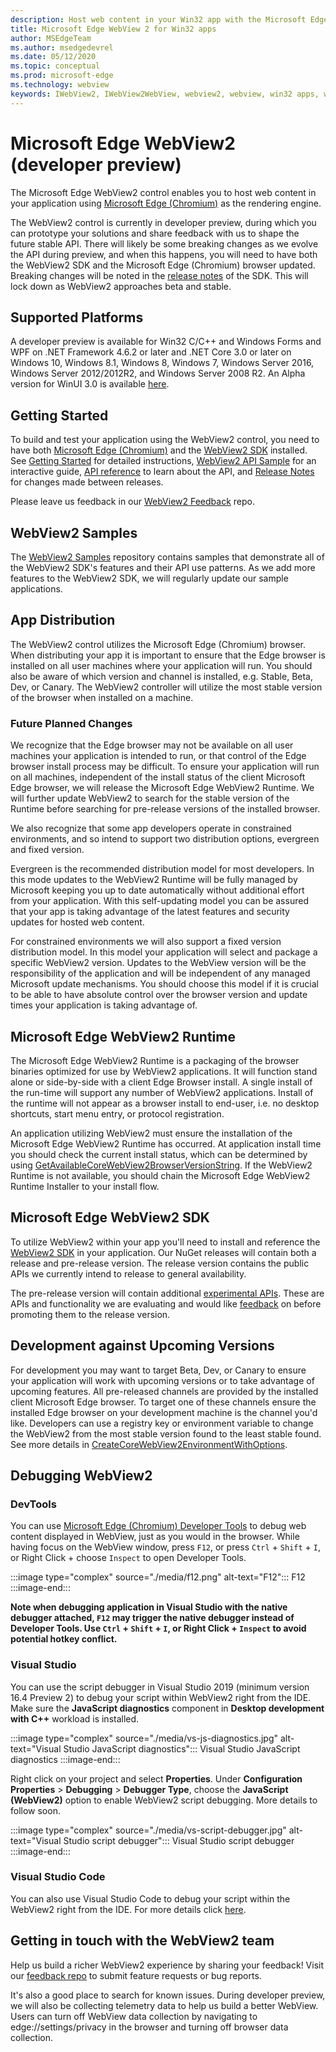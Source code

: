 ```yaml
---
description: Host web content in your Win32 app with the Microsoft Edge WebView 2 control
title: Microsoft Edge WebView 2 for Win32 apps
author: MSEdgeTeam
ms.author: msedgedevrel
ms.date: 05/12/2020
ms.topic: conceptual
ms.prod: microsoft-edge
ms.technology: webview
keywords: IWebView2, IWebView2WebView, webview2, webview, win32 apps, win32, edge, ICoreWebView2, ICoreWebView2Controller, browser control, edge html
---
```


# Microsoft Edge WebView2 (developer preview)

The Microsoft Edge WebView2 control enables you to host web content in your application using [Microsoft Edge (Chromium)](https://www.microsoftedgeinsider.com/) as the rendering engine.

The WebView2 control is currently in developer preview, during which you can prototype your solutions and share feedback with us to shape the future stable API. There will likely be some breaking changes as we evolve the API during preview, and when this happens, you will need to have both the WebView2 SDK and the Microsoft Edge (Chromium) browser updated. Breaking changes will be noted in the [release notes](./releasenotes.md) of the SDK. This will lock down as WebView2 approaches beta and stable.

## Supported Platforms

A developer preview is available for Win32 C/C++ and Windows Forms and WPF on .NET Framework 4.6.2 or later and .NET Core 3.0 or later on Windows 10, Windows 8.1, Windows 8, Windows 7, Windows Server 2016, Windows Server 2012/2012R2, and Windows Server 2008 R2. An Alpha version for WinUI 3.0 is available [here](https://docs.microsoft.com/uwp/toolkits/winui3/).

## Getting Started

To build and test your application using the WebView2 control, you need to have both [Microsoft Edge (Chromium)](https://www.microsoftedgeinsider.com/download/) and the [WebView2 SDK](https://aka.ms/webviewnuget) installed. See [Getting Started](./gettingstarted/win32.md) for detailed instructions, [WebView2 API Sample](https://github.com/MicrosoftEdge/WebView2Samples/tree/master/WebView2APISample) for an interactive guide, [API reference](./webview2-api-reference.md) to learn about the API, and [Release Notes](./releasenotes.md) for changes made between releases.

Please leave us feedback in our [WebView2 Feedback](https://aka.ms/webviewfeedback) repo.

## WebView2 Samples

The [WebView2 Samples](https://github.com/MicrosoftEdge/WebView2Samples) repository contains samples that demonstrate all of the WebView2 SDK's features and their API use patterns. As we add more features to the WebView2 SDK, we will regularly update our sample applications.

## App Distribution

The WebView2 control utilizes the Microsoft Edge (Chromium) browser. When distributing your app it is important to ensure that the Edge browser is installed on all user machines where your application will run. You should also be aware of which version and channel is installed, e.g. Stable, Beta, Dev, or Canary. The WebView2 controller will utilize the most stable version of the browser when installed on a machine.

### Future Planned Changes

We recognize that the Edge browser may not be available on all user machines your application is intended to run, or that control of the Edge browser install process may be difficult. To ensure your application will run on all machines, independent of the install status of the client Microsoft Edge browser, we will release the Microsoft Edge WebView2 Runtime. We will further update WebView2 to search for the stable version of the Runtime before searching for pre-release versions of the installed browser.

We also recognize that some app developers operate in constrained environments, and so intend to support two distribution options, evergreen and fixed version.

Evergreen is the recommended distribution model for most developers. In this mode updates to the WebView2 Runtime will be fully managed by Microsoft keeping you up to date automatically without additional effort from your application. With this self-updating model you can be assured that your app is taking advantage of the latest features and security updates for hosted web content.

For constrained environments we will also support a fixed version distribution model. In this model your application will select and package a specific WebView2 version. Updates to the WebView version will be the responsibility of the application and will be independent of any managed Microsoft update mechanisms. You should choose this model if it is crucial to be able to have absolute control over the browser version and update times your application is taking advantage of.

## Microsoft Edge WebView2 Runtime

The Microsoft Edge WebView2 Runtime is a packaging of the browser binaries optimized for use by WebView2 applications. It will function stand alone or side-by-side with a client Edge Browser install. A single install of the run-time will support any number of WebView2 applications. Install of the runtime will not appear as a browser install to end-user, i.e. no desktop shortcuts, start menu entry, or protocol registration.

An application utilizing WebView2 must ensure the installation of the Microsoft Edge WebView2 Runtime has occurred. At application install time you should check the current install status, which can be determined by using [GetAvailableCoreWebView2BrowserVersionString](./reference/win32/0-9-488/webview2-idl.md#getavailablecorewebview2browserversionstring). If the WebView2 Runtime is not available, you should chain the Microsoft Edge WebView2 Runtime Installer to your install flow.

## Microsoft Edge WebView2 SDK

To utilize WebView2 within your app you'll need to install and reference the [WebView2 SDK](https://aka.ms/webviewnuget) in your application. Our NuGet releases will contain both a release and pre-release version. The release version contains the public APIs we currently intend to release to general availability.

The pre-release version will contain additional [experimental APIs](./reference/win32/0-9-488-reference-webview2.md#experimental). These are APIs and functionality we are evaluating and would like [feedback](https://aka.ms/webviewfeedback) on before promoting them to the release version.

## Development against Upcoming Versions

For development you may want to target Beta, Dev, or Canary to ensure your application will work with upcoming versions or to take advantage of upcoming features. All pre-released channels are provided by the installed client Microsoft Edge browser. To target one of these channels ensure the installed Edge browser on your development machine is the channel you'd like. Developers can use a registry key or environment variable to change the WebView2 from the most stable version found to the least stable found. See more details in [CreateCoreWebView2EnvironmentWithOptions](./reference/win32/0-9-488/webview2-idl.md#createcorewebview2environmentwithoptions).

## Debugging WebView2

### DevTools

You can use [Microsoft Edge (Chromium) Developer Tools](https://docs.microsoft.com/microsoft-edge/devtools-guide-chromium) to debug web content displayed in WebView, just as you would in the browser. While having focus on the WebView window, press `F12`, or press `Ctrl` + `Shift` + `I`, or Right Click + choose `Inspect` to open Developer Tools.

:::image type="complex" source="./media/f12.png" alt-text="F12":::
   F12
:::image-end:::  

<!--![F12](./media/f12.png)  -->  

**Note when debugging application in Visual Studio with the native debugger attached, `F12` may trigger the native debugger instead of Developer Tools. Use `Ctrl` + `Shift` + `I`, or Right Click + `Inspect` to avoid potential hotkey conflict.**

### Visual Studio

You can use the script debugger in Visual Studio 2019 (minimum version 16.4 Preview 2) to debug your script within WebView2 right from the IDE. Make sure the **JavaScript diagnostics** component in **Desktop development with C++** workload is installed.

:::image type="complex" source="./media/vs-js-diagnostics.jpg" alt-text="Visual Studio JavaScript diagnostics":::
   Visual Studio JavaScript diagnostics
:::image-end:::  

<!--![vs-js-diagnostics](./media/vs-js-diagnostics.jpg)  -->  

Right click on your project and select **Properties**. Under **Configuration Properties** > **Debugging** > **Debugger Type**,  choose the **JavaScript (WebView2)** option to enable WebView2 script debugging. More details to follow soon.

:::image type="complex" source="./media/vs-script-debugger.jpg" alt-text="Visual Studio script debugger":::
   Visual Studio script debugger
:::image-end:::  

<!--![vs-script-debugger](./media/vs-script-debugger.jpg)  -->  

### Visual Studio Code

You can also use Visual Studio Code to debug your script within the WebView2 right from the IDE. For more details click [here](https://github.com/microsoft/vscode-edge-debug2/blob/master/README.md#microsoft-edge-chromium-webview-applications).

## Getting in touch with the WebView2 team  

Help us build a richer WebView2 experience by sharing your feedback! Visit our [feedback repo](https://aka.ms/webviewfeedback) to submit feature requests or bug reports.

It's also a good place to search for known issues.
During developer preview, we will also be collecting telemetry data to help us build a better WebView. Users can turn off WebView data collection by navigating to edge://settings/privacy in the browser and turning off browser data collection.
